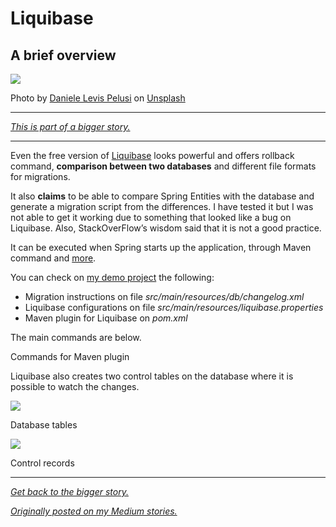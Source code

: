# Liquibase

## A brief overview

![](https://miro.medium.com/max/2646/0*dK1u_jZ6SEthISar)

Photo by  [Daniele Levis Pelusi](https://unsplash.com/@yogidan2012?utm_source=medium&utm_medium=referral)  on  [Unsplash](https://unsplash.com/?utm_source=medium&utm_medium=referral)

----------

[_This is part of a bigger story._](http://commands%20for%20maven%20plugin/)

----------

Even the free version of  [Liquibase](https://www.liquibase.org/)  looks powerful and offers rollback command,  **comparison between two databases**  and different file formats for migrations.

It also  **claims** to be able to compare Spring Entities with the database and generate a migration script from the differences. I have tested it but I was not able to get it working due to something that looked like a bug on Liquibase. Also, StackOverFlow’s wisdom said that it is not a good practice.

It can be executed when Spring starts up the application, through Maven command and  [more](https://download.liquibase.org/how-to-run-liquibase/).

You can check on  [my demo project](https://github.com/danianepg/demo-liquibase)  the following:

-   Migration instructions on file  _src/main/resources/db/changelog.xml_
-   Liquibase configurations on file  _src/main/resources/liquibase.properties_
-   Maven plugin for Liquibase on  _pom.xml_

The main commands are below.

Commands for Maven plugin

Liquibase also creates two control tables on the database where it is possible to watch the changes.

![](https://miro.medium.com/max/251/1*Ud1R9VroWiW0Ta6xy5gDbw.png)

Database tables

![](https://miro.medium.com/max/1409/1*57fLKnHaPjZfSEB_FplhzA.png)

Control records

----------

[_Get back to the bigger story._](https://medium.com/@danianepg/database-migrations-with-liquibase-and-flyway-5946379c7738)

[_Originally posted on my Medium stories._](https://medium.com/@danianepg/liquibase-38ea6344a4b9?source=friends_link&sk=695158733356e84bcccccd3e40995c67)
